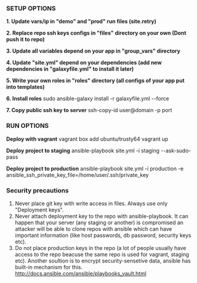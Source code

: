 ### SETUP OPTIONS
**1. Update vars/ip in "demo" and "prod" run files (site.retry)**

**2. Replace repo ssh keys configs in "files" directory on your own (Dont push it to repo)**

**3. Update all variables depend on your app in "group_vars" directory**

**4. Update "site.yml" depend on your dependencies (add new dependencies in "galaxyfile.yml" to install it later)**

**5. Write your own roles in "roles" directory (all configs of your app put into templates)**

**6. Install roles**
sudo ansible-galaxy install -r galaxyfile.yml --force

**7. Copy public ssh key to server**
ssh-copy-id user@domain -p port


### RUN OPTIONS

**Deploy with vagrant**
vagrant box add ubuntu/trusty64
vagrant up

**Deploy project to staging**
ansible-playbook site.yml -i staging --ask-sudo-pass

**Deploy project to production**
ansible-playbook site.yml -i production -e ansible_ssh_private_key_file=/home/user/.ssh/private_key



### Security precautions
1. Never place git key with write access in files. Always use only "Deployment keys".
2. Never attach deployment key to the repo with ansible-playbook. It can happen that your server (any staging or another) is compromised an attacker will be able to clone repos with ansible which can have important information (like host passwords, db password, security keys etc).
3. Do not place production keys in the repo (a lot of people usually have access to the repo beacuse the same repo is used for vagrant, staging etc). Another soultion is to encrypt security-sensetive data, ansible has built-in mechanism for this. http://docs.ansible.com/ansible/playbooks_vault.html
